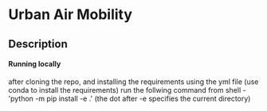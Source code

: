# Urban Air Mobility 

## Description 

#### Running locally 
after cloning the repo, and installing the requirements using the yml file (use conda to install the requirements) run the follwing command from shell - 'python -m pip install -e .' (the dot after -e specifies the current directory) 